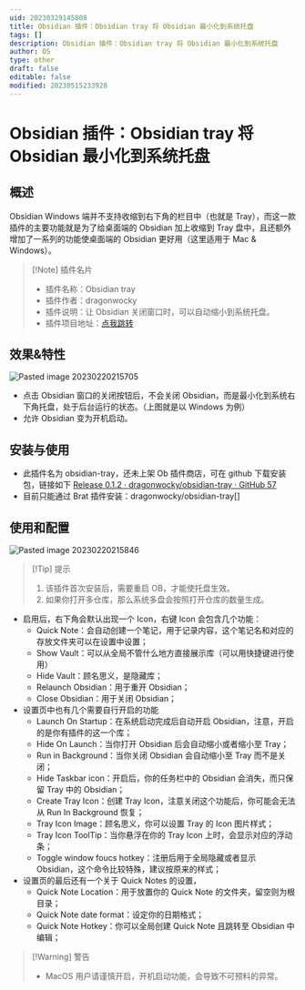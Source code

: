 ```yaml
---
uid: 20230329145808
title: Obsidian 插件：Obsidian tray 将 Obsidian 最小化到系统托盘
tags: []
description: Obsidian 插件：Obsidian tray 将 Obsidian 最小化到系统托盘
author: OS
type: other
draft: false
editable: false
modified: 20230515233928
---
```


# Obsidian 插件：Obsidian tray 将 Obsidian 最小化到系统托盘

## 概述

Obsidian Windows 端并不支持收缩到右下角的栏目中（也就是 Tray），而这一款插件的主要功能就是为了给桌面端的 Obsidian 加上收缩到 Tray 盘中，且还额外增加了一系列的功能使桌面端的 Obsidian 更好用（这里适用于 Mac & Windows）。

> [!Note] 插件名片
> - 插件名称：Obsidian tray
> - 插件作者：dragonwocky
> - 插件说明：让 Obsidian 关闭窗口时，可以自动缩小到系统托盘。
> - 插件项目地址：[点我跳转](https://github.com/dragonwocky/obsidian-tray)

## 效果&特性

![Pasted image 20230220215705](https://cdn.pkmer.cn/images/3e09386e560c68443ea02b03e5fb60e4_MD5.png!pkmer)

- 点击 Obsidian 窗口的关闭按钮后，不会关闭 Obsidian，而是最小化到系统右下角托盘，处于后台运行的状态。（上图就是以 Windows 为例）
- 允许 Obsidian 变为开机启动。

## 安装与使用

- 此插件名为 obsidian-tray，还未上架 Ob 插件商店，可在 github 下载安装包，链接如下
    [Release 0.1.2 · dragonwocky/obsidian-tray · GitHub 57](https://github.com/dragonwocky/obsidian-tray/releases/tag/0.1.2)
- 目前只能通过 Brat 插件安装：dragonwocky/obsidian-tray[]

## 使用和配置

![Pasted image 20230220215846](https://cdn.pkmer.cn/images/7a76c9b7793176741aef4a790af98b9b_MD5.png!pkmer)

> [!Tip] 提示
> 1. 该插件首次安装后，需要重启 OB，才能使托盘生效。
> 2. 如果你打开多仓库，那么系统多盘会按照打开仓库的数量生成。

- 启用后，右下角会默认出现一个 Icon，右键 Icon 会包含几个功能：
	- Quick Note：会自动创建一个笔记，用于记录内容，这个笔记名和对应的存放文件夹可以在设置中设置；
	- Show Vault：可以从全局不管什么地方直接展示库（可以用快捷键进行使用）
	- Hide Vault：顾名思义，是隐藏库；
	- Relaunch Obsidian：用于重开 Obsidian；
	- Close Obsidian：用于关闭 Obsidian；
- 设置页中也有几个需要自行开启的功能
	- Launch On Startup：在系统启动完成后自动开启 Obsidian，注意，开启的是你有插件的这一个库；
	- Hide On Launch：当你打开 Obsidian 后会自动缩小或者缩小至 Tray；
	- Run in Background：当你关闭 Obsidian 会自动缩小至 Tray 而不是关闭；
	- Hide Taskbar icon：开启后，你的任务栏中的 Obsidian 会消失，而只保留 Tray 中的 Obsidian；
	- Create Tray Icon：创建 Tray Icon，注意关闭这个功能后，你可能会无法从 Run In Background 恢复；
	- Tray Icon Image：顾名思义，你可以设置 Tray 的 Icon 图片样式；
	- Tray Icon ToolTip：当你悬浮在你的 Tray Icon 上时，会显示对应的浮动条；
	- Toggle window foucs hotkey：注册后用于全局隐藏或者显示 Obsidian，这个命令比较特殊，建议按原来的样式；
- 设置页的最后还有一个关于 Quick Notes 的设置，
	- Quick Note Location：用于放置你的 Quick Note 的文件夹，留空则为根目录；
	- Quick Note date format：设定你的日期格式；
	- Quick Note Hotkey：你可以全局创建 Quick Note 且跳转至 Obsidian 中编辑；

> [!Warning] 警告
> - MacOS 用户请谨慎开启，开机启动功能，会导致不可预料的异常。